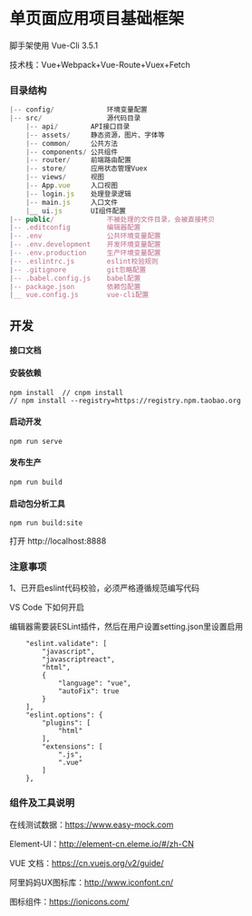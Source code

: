 # 单页面应用项目基础框架

脚手架使用 Vue-Cli 3.5.1

技术栈：Vue+Webpack+Vue-Route+Vuex+Fetch

### 目录结构

```javascript
|-- config/ 			环境变量配置
|-- src/ 				源代码目录
	|-- api/ 		API接口目录
	|-- assets/ 	静态资源，图片、字体等
	|-- common/ 	公共方法
	|-- components/ 公共组件
	|-- router/ 	前端路由配置
	|-- store/		应用状态管理Vuex
	|-- views/		视图
	|-- App.vue 	入口视图
	|-- login.js 	处理登录逻辑
	|-- main.js 	入口文件
	|__ ui.js 		UI组件配置
|-- public/ 			不被处理的文件目录，会被直接拷贝
|-- .editconfig			编辑器配置
|-- .env 				公共环境变量配置
|-- .env.development  	开发环境变量配置
|-- .env.production 	生产环境变量配置
|-- .eslintrc.js		eslint校验规则
|-- .gitignore 			git忽略配置
|-- .babel.config.js 	babel配置
|-- package.json 		依赖包配置
|__ vue.config.js 		vue-cli配置
```



## 开发

#### 接口文档

#### 安装依赖

``` 
npm install  // cnpm install
// npm install --registry=https://registry.npm.taobao.org
```

#### 启动开发

``` 
npm run serve
```

#### 发布生产

```
npm run build
```

#### 启动包分析工具

```
npm run build:site
```

打开 http://localhost:8888



### 注意事项

1、已开启eslint代码校验，必须严格遵循规范编写代码

VS Code 下如何开启

编辑器需要装ESLint插件，然后在用户设置setting.json里设置启用

```
    "eslint.validate": [
        "javascript",
        "javascriptreact",
        "html",
        {
            "language": "vue",
            "autoFix": true
        }
    ],
    "eslint.options": {
        "plugins": [
            "html"
        ],
        "extensions": [
            ".js",
            ".vue"
        ]
    },
```



### 组件及工具说明

在线测试数据：https://www.easy-mock.com

Element-UI：http://element-cn.eleme.io/#/zh-CN

VUE 文档：https://cn.vuejs.org/v2/guide/

阿里妈妈UX图标库：http://www.iconfont.cn/

图标组件：https://ionicons.com/

